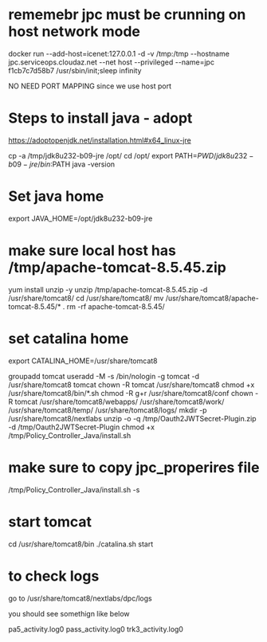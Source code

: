 # rememebr jpc must be crunning on host network mode
docker run --add-host=icenet:127.0.0.1 -d   -v /tmp:/tmp --hostname jpc.serviceops.cloudaz.net  --net host  --privileged --name=jpc f1cb7c7d58b7  /usr/sbin/init;sleep infinity

NO NEED PORT MAPPING since we use host port


# Steps to install java - adopt
https://adoptopenjdk.net/installation.html#x64_linux-jre

cp -a /tmp/jdk8u232-b09-jre /opt/
cd /opt/
export PATH=$PWD/jdk8u232-b09-jre/bin:$PATH
java -version
# Set java home
export JAVA_HOME=/opt/jdk8u232-b09-jre


# make sure local host has /tmp/apache-tomcat-8.5.45.zip
yum install unzip -y 
unzip /tmp/apache-tomcat-8.5.45.zip -d /usr/share/tomcat8/ 
cd /usr/share/tomcat8/
mv /usr/share/tomcat8/apache-tomcat-8.5.45/* .
rm -rf apache-tomcat-8.5.45/

# set catalina home
export CATALINA_HOME=/usr/share/tomcat8



groupadd tomcat
useradd -M -s /bin/nologin -g tomcat -d /usr/share/tomcat8 tomcat
chown -R tomcat /usr/share/tomcat8
chmod +x /usr/share/tomcat8/bin/*.sh
chmod -R g+r /usr/share/tomcat8/conf
chown -R tomcat /usr/share/tomcat8/webapps/ /usr/share/tomcat8/work/ /usr/share/tomcat8/temp/ /usr/share/tomcat8/logs/
mkdir -p /usr/share/tomcat8/nextlabs
unzip -o -q /tmp/Oauth2JWTSecret-Plugin.zip -d /tmp/Oauth2JWTSecret-Plugin
chmod +x /tmp/Policy_Controller_Java/install.sh

# make sure to copy jpc_properires file

/tmp/Policy_Controller_Java/install.sh -s


# start tomcat
cd /usr/share/tomcat8/bin
./catalina.sh start


# to check logs
go to 
/usr/share/tomcat8/nextlabs/dpc/logs

you should see somethign like below

pa5_activity.log0  pass_activity.log0  trk3_activity.log0


